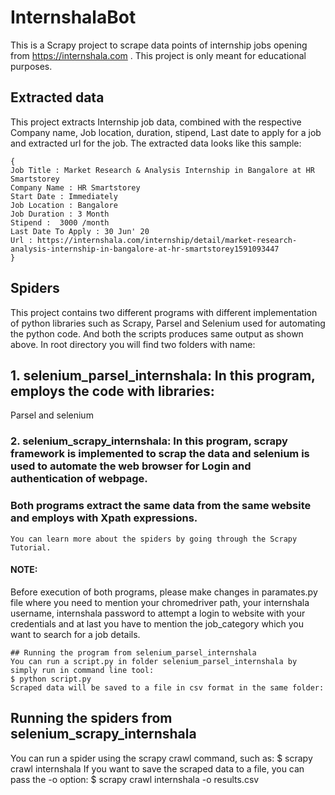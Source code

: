 # InternshalaBot
This is a Scrapy project to scrape data points of internship jobs opening from https://internshala.com .
This project is only meant for educational purposes.

## Extracted data
This project extracts Internship job data, combined with the respective Company name, Job location, duration, stipend, Last date to apply for a job and extracted url for the job. The extracted data looks like this sample:
```
{
Job Title : Market Research & Analysis Internship in Bangalore at HR Smartstorey
Company Name : HR Smartstorey
Start Date : Immediately
Job Location : Bangalore
Job Duration : 3 Month
Stipend :  3000 /month
Last Date To Apply : 30 Jun' 20
Url : https://internshala.com/internship/detail/market-research-analysis-internship-in-bangalore-at-hr-smartstorey1591093447 
}
```
## Spiders
This project contains two different programs with different implementation of python libraries such as Scrapy, Parsel and Selenium used for automating the python code. And both the scripts produces same output as shown above. In root directory you will find two folders with name:
## 1.	selenium_parsel_internshala: In this program, employs the code with libraries:
Parsel and selenium
### 2.	selenium_scrapy_internshala: In this program, scrapy framework is implemented to scrap the data and selenium is used to automate the web browser for Login and authentication of webpage.

### Both programs extract the same data from the same website and employs with Xpath expressions.
```
You can learn more about the spiders by going through the Scrapy Tutorial.
```
#### NOTE: 
Before execution of both programs, please make changes in paramates.py file where you need to mention your chromedriver path, your internshala username, internshala password to attempt a login to website with your credentials and at last you have to mention the job_category which you want to search for a job details. 
```
## Running the program from selenium_parsel_internshala
You can run a script.py in folder selenium_parsel_internshala by simply run in command line tool:
$ python script.py
Scraped data will be saved to a file in csv format in the same folder:
```
## Running the spiders from selenium_scrapy_internshala
You can run a spider using the scrapy crawl command, such as:
$ scrapy crawl internshala
If you want to save the scraped data to a file, you can pass the -o option:
$ scrapy crawl internshala -o results.csv

